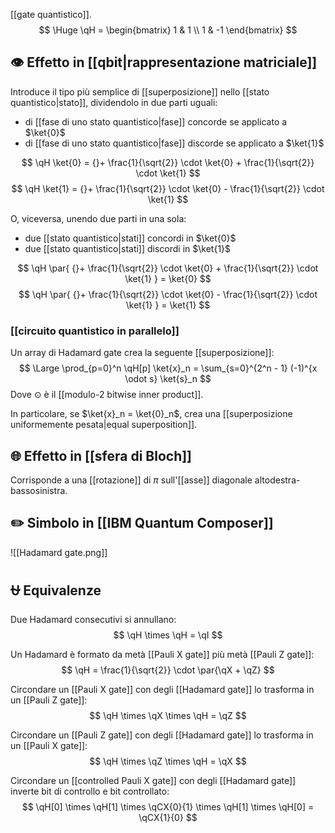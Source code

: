 [[gate quantistico]].
$$
\Huge
\qH = \begin{bmatrix}
1 & 1 \\
1 & -1
\end{bmatrix}
$$


## 👁️ Effetto in [[qbit|rappresentazione matriciale]]

Introduce il tipo più semplice di [[superposizione]] nello [[stato quantistico|stato]], dividendolo in due parti uguali:
- di [[fase di uno stato quantistico|fase]] concorde se applicato a $\ket{0}$ 
- di [[fase di uno stato quantistico|fase]] discorde se applicato a $\ket{1}$

$$
\qH \ket{0} = {}+ \frac{1}{\sqrt{2}} \cdot \ket{0} + \frac{1}{\sqrt{2}} \cdot \ket{1}
$$
$$
\qH \ket{1} = {}+ \frac{1}{\sqrt{2}} \cdot \ket{0} - \frac{1}{\sqrt{2}} \cdot \ket{1}
$$


O, viceversa, unendo due parti in una sola:
- due [[stato quantistico|stati]] concordi in $\ket{0}$
- due [[stato quantistico|stati]] discordi in $\ket{1}$

$$
\qH \par{ {}+ \frac{1}{\sqrt{2}} \cdot \ket{0} + \frac{1}{\sqrt{2}} \cdot \ket{1} } = \ket{0}
$$
$$
\qH \par{ {}+ \frac{1}{\sqrt{2}} \cdot \ket{0} - \frac{1}{\sqrt{2}} \cdot \ket{1} } = \ket{1}
$$

### [[circuito quantistico in parallelo]]

Un array di Hadamard gate crea la seguente [[superposizione]]:
$$
\Large
\prod_{p=0}^n  \qH[p] \ket{x}_n = \sum_{s=0}^{2^n - 1} (-1)^{x \odot s} \ket{s}_n
$$
Dove $\odot$ è il [[modulo-2 bitwise inner product]].

In particolare, se $\ket{x}_n = \ket{0}_n$, crea una [[superposizione uniformemente pesata|equal superposition]].

## 🌐 Effetto in [[sfera di Bloch]]

Corrisponde a una [[rotazione]] di $\pi$ sull'[[asse]] diagonale altodestra-bassosinistra.

## ✏️ Simbolo in [[IBM Quantum Composer]]

![[Hadamard gate.png]]

## ⛎ Equivalenze

Due Hadamard consecutivi si annullano:
$$
\qH \times \qH = \qI
$$

Un Hadamard è formato da metà [[Pauli X gate]] più metà [[Pauli Z gate]]:
$$
\qH = \frac{1}{\sqrt{2}} \cdot \par{\qX + \qZ}
$$

Circondare un [[Pauli X gate]] con degli [[Hadamard gate]] lo trasforma in un [[Pauli Z gate]]:
$$
\qH \times \qX \times \qH = \qZ
$$

Circondare un [[Pauli Z gate]] con degli [[Hadamard gate]] lo trasforma in un [[Pauli X gate]]:
$$
\qH \times \qZ \times \qH = \qX
$$

Circondare un [[controlled Pauli X gate]] con degli [[Hadamard gate]] inverte bit di controllo e bit controllato:
$$
\qH[0] \times \qH[1] \times \qCX{0}{1} \times \qH[1] \times \qH[0] = \qCX{1}{0}
$$
